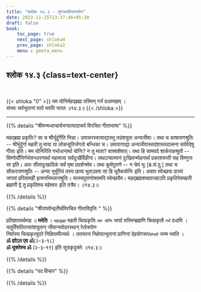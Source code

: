 ```yaml
---
title: "श्लोक १४.३ - गुणत्रयविभागयोग"
date: 2023-11-25T13:37:46+05:30
draft: false
book:
    toc_page: true
    next_page: shloka4
    prev_page: shloka2
    menu : geeta_menu
---
```




## श्लोक १४.३ {class=text-center}

<br/>

{{< shloka  "0"  >}}
मम योनिर्महद्ब्रह्म तस्मिन् गर्भं दधाम्यहम् ।  
संभवः सर्वभूतानां ततो भवति भारत ॥१४.३॥
{{< /shloka >}}

---


{{% details "श्रीमन्मध्वाचार्यभगवत्पादाचर्य विरचित  गीताभाष्य" %}}

महद्ब्रह्म प्रकृतिः? सा च श्रीर्भूर्दुर्गेति भिन्ना। 
उमासरस्वत्याद्यास्तु तदंशयुता अन्यजीवाः। 
तथा च काषायणश्रुतिः -- श्रीर्भुर्दुर्गा महती तु माया या 
लोकसूतिर्जगतो बन्धिका च। उमावागाद्या अन्यजीवास्तदंशास्तदात्मना 
सर्ववेदेषु गीताः इति। मम योनिरिति गर्भाधानार्था योनिः?
न तु माता? वाक्यशेषात्। तथा हि सामवदे शार्कराक्षश्रुतौ -- 
विष्णोर्योनिर्गर्भसन्धारणार्था महामाया सर्वदुःखैर्विहीना। 
तथाऽप्यात्मानं दुःखिवन्मोहनार्थं प्रकाशयन्ती सह विष्णुना सा 
इति। अतः सीतादुःखादिकं सर्वं मृषा प्रदर्शनमेव। तथा कूर्मपुराणे 
-- न चेयं भूः [ब्र.सं.पु.] तथा च सौकरायणश्रुतिः -- अन्या 
भूर्भूरियं तस्य छाया भूताऽवमा सा हि भूतैकयोनिः इति। अवाप 
स्वेच्छया दास्यं जगतां प्रपितामही इत्यनभिम्लानश्रुतिः। 
मत्स्यपुराणोक्तमपि स्वेच्छयैव। महद्ब्रह्मशब्दवाच्या़ऽपि 
प्रकृतिरेवमहती ब्रह्मणी द्वे तु प्रकृतिश्च महेश्वरः इति 
तत्रैव।  ॥१४.३॥

{{% /details %}}



{{% details "श्रीराघवेन्द्रतीर्थविरचित गीताविवृतिः " %}}

प्रतिज्ञातार्थमाह ॥ **ममेति** । `महद्‌ब्रहा` महती चित्प्रकृतिः 
`मम योनिः` भार्या तस्मिन्ब्रह्मणि चित्प्रकृतौ `गर्भं` दधामि । 
चतुर्विंशतितत्त्वांशयुतान्‌ जीवान्स्वोदरस्थान्‌ रेतोरूपेण  
निर्वास्य चित्प्रकृत्युदरे निक्षिपामीत्यर्थः । 
ततस्तत्र निक्षेपात्भूतानां प्राणिनां देहयोगरूप`संभवो` जन्म 
भवति ।   
**ॐ ज्ञोऽत एव ॐ**(२-३-१८)   
**ॐ युक्तेश्च ॐ** (२-३-१९) इति सूत्रकृदुक्तेः ॥१४.३॥

{{% /details %}}



{{% details "पद विचार" %}}


{{% /details %}}
